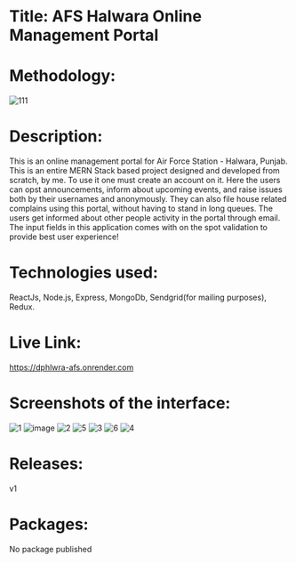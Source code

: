 # Title: AFS Halwara Online Management Portal 

# Methodology:
![111](https://user-images.githubusercontent.com/63841637/208420855-b7199d40-4193-4749-b1c1-27b338faa455.jpg)


# Description:
This is an online management portal for Air Force Station - Halwara, Punjab. This is an entire MERN Stack based project designed and developed from scratch, by me. To use it one must create an account on it. Here the users can opst announcements, inform about upcoming events, and raise issues both by their usernames and anonymously. They can also file house related complains using this portal, without having to stand in long queues.
The users get informed about other people activity in the portal through email.
The input fields in this application comes with on the spot validation to provide best user experience!

# Technologies used: 
ReactJs, Node.js, Express, MongoDb, Sendgrid(for mailing purposes), Redux.

# Live Link:
https://dphlwra-afs.onrender.com

# Screenshots of the interface: 
![1](https://user-images.githubusercontent.com/63841637/208241731-b48b1ad3-3090-4fc3-bb1b-c8c1e188b032.jpg)
![image](https://user-images.githubusercontent.com/63841637/208241659-261ec67b-5c34-4614-bdab-11478d866f77.png)
![2](https://user-images.githubusercontent.com/63841637/208241724-3fccfb95-9f36-432b-a914-0bc9305c4a33.jpg)
![5](https://user-images.githubusercontent.com/63841637/208241740-e57edcfe-f6e4-4179-9bae-84d2fa843d86.jpg)
![3](https://user-images.githubusercontent.com/63841637/208241748-1f118e39-a56e-45f5-891b-a555cf58868b.jpg)
![6](https://user-images.githubusercontent.com/63841637/208241769-3fb40a69-0844-4f50-8aed-68a946897766.jpg)
![4](https://user-images.githubusercontent.com/63841637/208241713-2cbdfb7a-6f2d-4e80-a680-e4db764095b7.jpg)

# Releases: 
v1

# Packages:
No package published
